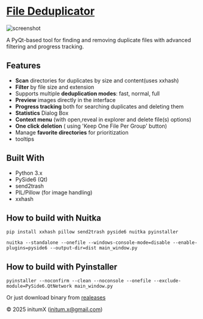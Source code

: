 
# [File Deduplicator](https://initumx.github.io/deduplicator/)

![screenshot](https://initumx.github.io/deduplicator/images/deduplicator224.png "Main Window")

A PyQt-based tool for finding and removing duplicate files with advanced filtering and progress tracking.

## Features

- **Scan** directories for duplicates by size and content(uses xxhash)
- **Filter** by file size and extension
- Supports multiple **deduplication modes**: fast, normal, full
- **Preview** images directly in the interface
- **Progress tracking** both for searching duplicates and deleting them
- **Statistics** Dialog Box
- **Context menu** (with open,reveal in explorer and delete file(s) options)
- **One click deletion** ( using 'Keep One File Per Group' button)
- Manage **favorite directories** for prioritization
- tooltips

## Built With

- Python 3.x
- PySide6 (Qt)
- send2trash
- PIL/Pillow (for image handling)
- xxhash

## How to build with Nuitka
`pip install xxhash pillow send2trash pyside6 nuitka pyinstaller`


`nuitka --standalone --onefile --windows-console-mode=disable --enable-plugins=pyside6 --output-dir=dist main_window.py`

## How to build with Pyinstaller
`pyinstaller --noconfirm --clean --noconsole --onefile --exclude-module=PySide6.QtNetwork main_window.py`

Or just download binary from [realeases](https://github.com/initumX/deduplicator/releases)

© 2025 initumX (initum.x@gmail.com)



